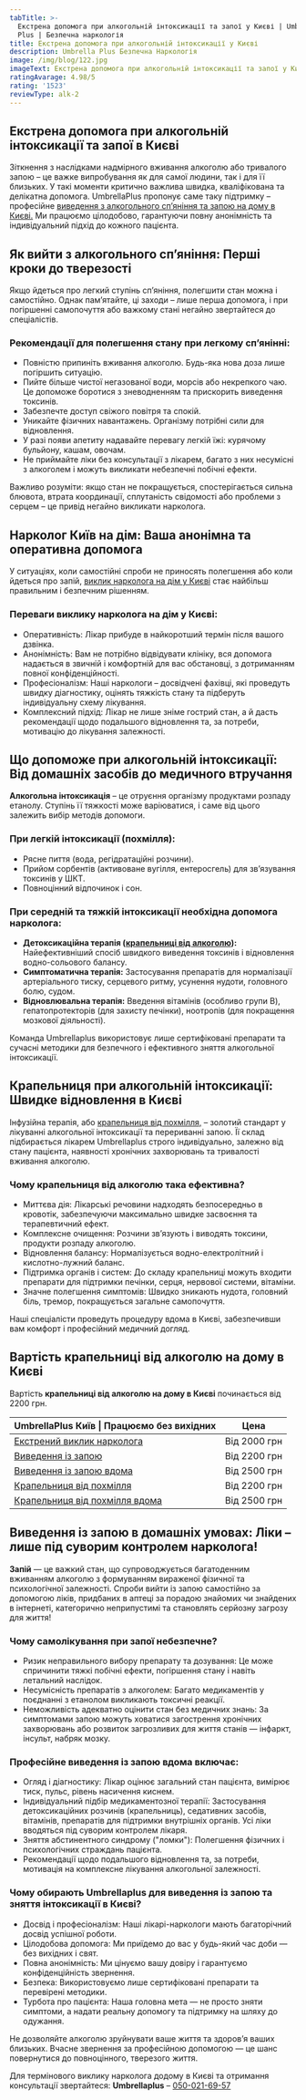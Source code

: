 ```yaml
---
tabTitle: >-
  Екстрена допомога при алкогольній інтоксикації та запої у Києві | Umbrella
  Plus | Безпечна наркологія
title: Екстрена допомога при алкогольній інтоксикації у Києві
description: Umbrella Plus Безпечна Наркологія
image: /img/blog/122.jpg
imageText: Екстрена допомога при алкогольній інтоксикації та запої у Києві
ratingAvarage: 4.98/5
rating: '1523'
reviewType: alk-2
---
```


## Екстрена допомога при алкогольній інтоксикації та запої в Києві

Зіткнення з наслідками надмірного вживання алкоголю або тривалого запою – це важке випробування як для самої людини, так і для її близьких. У такі моменти критично важлива швидка, кваліфікована та делікатна допомога. UmbrellaPlus пропонує саме таку підтримку – професійне [виведення з алкогольного сп’яніння та запою на дому в Києві.](https://umbrella-plus.com.ua/uk/kiev/vivod-iz-zapoia-na-domy-kiev-ua/) Ми працюємо цілодобово, гарантуючи повну анонімність та індивідуальний підхід до кожного пацієнта.

## Як вийти з алкогольного сп’яніння: Перші кроки до тверезості

Якщо йдеться про легкий ступінь сп’яніння, полегшити стан можна і самостійно. Однак пам’ятайте, ці заходи – лише перша допомога, і при погіршенні самопочуття або важкому стані негайно звертайтеся до спеціалістів.

### Рекомендації для полегшення стану при легкому сп’янінні:

* Повністю припиніть вживання алкоголю. Будь-яка нова доза лише погіршить ситуацію.
* Пийте більше чистої негазованої води, морсів або некрепкого чаю. Це допоможе боротися з зневодненням та прискорить виведення токсинів.
* Забезпечте доступ свіжого повітря та спокій.
* Уникайте фізичних навантажень. Організму потрібні сили для відновлення.
* У разі появи апетиту надавайте перевагу легкій їжі: курячому бульйону, кашам, овочам.
* Не приймайте ліки без консультації з лікарем, багато з них несумісні з алкоголем і можуть викликати небезпечні побічні ефекти.

Важливо розуміти: якщо стан не покращується, спостерігається сильна блювота, втрата координації, сплутаність свідомості або проблеми з серцем – це привід негайно викликати нарколога.

## Нарколог Київ на дім: Ваша анонімна та оперативна допомога

У ситуаціях, коли самостійні спроби не приносять полегшення або коли йдеться про запій, [виклик нарколога на дім у Києві](https://umbrella-plus.com.ua/uk/blog/narcolog-na-dom-kiev-ua/) стає найбільш правильним і безпечним рішенням.

### Переваги виклику нарколога на дім у Києві:

* Оперативність: Лікар прибуде в найкоротший термін після вашого дзвінка.
* Анонімність: Вам не потрібно відвідувати клініку, вся допомога надається в звичній і комфортній для вас обстановці, з дотриманням повної конфіденційності.
* Професіоналізм: Наші наркологи – досвідчені фахівці, які проведуть швидку діагностику, оцінять тяжкість стану та підберуть індивідуальну схему лікування.
* Комплексний підхід: Лікар не лише зніме гострий стан, а й дасть рекомендації щодо подальшого відновлення та, за потреби, мотивацію до лікування залежності.

## Що допоможе при алкогольній інтоксикації: Від домашніх засобів до медичного втручання

**Алкогольна інтоксикація** – це отруєння організму продуктами розпаду етанолу. Ступінь її тяжкості може варіюватися, і саме від цього залежить вибір методів допомоги.

### При легкій інтоксикації (похмілля):

* Рясне пиття (вода, регідратаційні розчини).
* Прийом сорбентів (активоване вугілля, ентеросгель) для зв’язування токсинів у ШКТ.
* Повноцінний відпочинок і сон.

### При середній та тяжкій інтоксикації необхідна допомога нарколога:

* **Детоксикаційна терапія ([крапельниці від алкоголю](https://umbrella-plus.com.ua/uk/kiev/kapelnica_ot_alkogola_kiev/)):** Найефективніший спосіб швидкого виведення токсинів і відновлення водно-сольового балансу.
* **Симптоматична терапія:** Застосування препаратів для нормалізації артеріального тиску, серцевого ритму, усунення нудоти, головного болю, судом.
* **Відновлювальна терапія:** Введення вітамінів (особливо групи B), гепатопротекторів (для захисту печінки), ноотропів (для покращення мозкової діяльності).

Команда Umbrellaplus використовує лише сертифіковані препарати та сучасні методики для безпечного і ефективного зняття алкогольної інтоксикації.

## Крапельниця при алкогольній інтоксикації: Швидке відновлення в Києві

Інфузійна терапія, або [крапельниця від похмілля,](https://umbrella-plus.com.ua/uk/kiev/kapelnica_ot_alkogola_kiev/) – золотий стандарт у лікуванні алкогольної інтоксикації та перериванні запою. Її склад підбирається лікарем Umbrellaplus строго індивідуально, залежно від стану пацієнта, наявності хронічних захворювань та тривалості вживання алкоголю.

### Чому крапельниця від алкоголю така ефективна?

* Миттєва дія: Лікарські речовини надходять безпосередньо в кровотік, забезпечуючи максимально швидке засвоєння та терапевтичний ефект.
* Комплексне очищення: Розчини зв’язують і виводять токсини, продукти розпаду алкоголю.
* Відновлення балансу: Нормалізується водно-електролітний і кислотно-лужний баланс.
* Підтримка органів і систем: До складу крапельниці можуть входити препарати для підтримки печінки, серця, нервової системи, вітаміни.
* Значне полегшення симптомів: Швидко зникають нудота, головний біль, тремор, покращується загальне самопочуття.

Наші спеціалісти проведуть процедуру вдома в Києві, забезпечивши вам комфорт і професійний медичний догляд.

## Вартість крапельниці від алкоголю на дому в Києві

Вартість **крапельниці від алкоголю на дому в Києві** починається від 2200 грн.

| UmbrellaPlus Київ \| Працюємо без вихідних                                                                | Цена         |
| --------------------------------------------------------------------------------------------------------- | ------------ |
| [Екстрений виклик нарколога](https://umbrella-plus.com.ua/uk/blog/narcolog-na-dom-kiev-ua/)               | Від 2000 грн |
| [Виведення із запою](https://umbrella-plus.com.ua/uk/kiev/vivod-iz-zapoia-kiev-ua/)                       | Від 2200 грн |
| [Виведення із запою вдома](https://umbrella-plus.com.ua/uk/kiev/vivod-iz-zapoia-na-domy-kiev-ua/)         | Від 2500 грн |
| [Крапельниця від похмілля](https://umbrella-plus.com.ua/uk/kiev/kapelnica_ot_alkogola_kiev/)              | Від 2200 грн |
| [Крапельниця від похмілля вдома](https://umbrella-plus.com.ua/uk/kiev/kapelnica_ot_alkogola_na_dom_kiev/) | Від 2500 грн |

## Виведення із запою в домашніх умовах: Ліки – лише під суворим контролем нарколога!

**Запій** — це важкий стан, що супроводжується багатоденним вживанням алкоголю з формуванням вираженої фізичної та психологічної залежності. Спроби вийти із запою самостійно за допомогою ліків, придбаних в аптеці за порадою знайомих чи знайдених в інтернеті, категорично неприпустимі та становлять серйозну загрозу для життя!

### Чому самолікування при запої небезпечне?

* Ризик неправильного вибору препарату та дозування: Це може спричинити тяжкі побічні ефекти, погіршення стану і навіть летальний наслідок.
* Несумісність препаратів з алкоголем: Багато медикаментів у поєднанні з етанолом викликають токсичні реакції.
* Неможливість адекватно оцінити стан без медичних знань: За симптомами запою можуть ховатися загострення хронічних захворювань або розвиток загрозливих для життя станів — інфаркт, інсульт, набряк мозку.

### Професійне виведення із запою вдома включає:

* Огляд і діагностику: Лікар оцінює загальний стан пацієнта, вимірює тиск, пульс, рівень насичення киснем.
* Індивідуальний підбір медикаментозної терапії: Застосування детоксикаційних розчинів (крапельниць), седативних засобів, вітамінів, препаратів для підтримки внутрішніх органів. Усі ліки вводяться під суворим контролем лікаря.
* Зняття абстинентного синдрому ("ломки"): Полегшення фізичних і психологічних страждань пацієнта.
* Рекомендації щодо подальшого відновлення та, за потреби, мотивація на комплексне лікування алкогольної залежності.

### Чому обирають Umbrellaplus для виведення із запою та зняття інтоксикації в Києві?

* Досвід і професіоналізм: Наші лікарі-наркологи мають багаторічний досвід успішної роботи.
* Цілодобова допомога: Ми приїдемо до вас у будь-який час доби — без вихідних і свят.
* Повна анонімність: Ми цінуємо вашу довіру і гарантуємо конфіденційність звернення.
* Безпека: Використовуємо лише сертифіковані препарати та перевірені методики.
* Турбота про пацієнта: Наша головна мета — не просто зняти симптоми, а надати реальну допомогу та підтримку на шляху до одужання.

Не дозволяйте алкоголю зруйнувати ваше життя та здоров’я ваших близьких.
Вчасне звернення за професійною допомогою — це шанс повернутися до повноцінного, тверезого життя.

Для термінового виклику нарколога додому в Києві та отримання консультації звертайтеся:
**Umbrellaplus** – [050-021-69-57](tel:0500216957)
